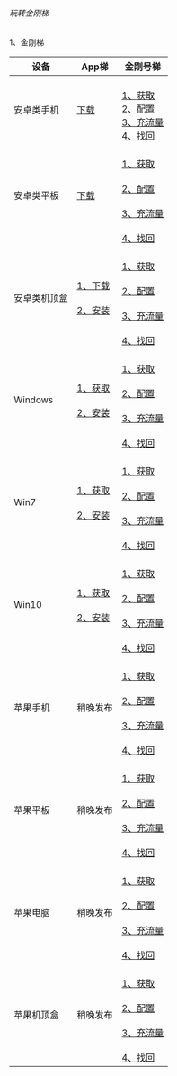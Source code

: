###### 玩转金刚梯


1、金刚梯

|设备|App梯|金刚号梯 |
|----------- |  ----------- | ----------- | 
| 安卓类手机|[下载](https://github.com/a2zitpro/web/blob/master/LadderFree/Android/Phone/KKLadderAPP/KKLadderAPPGet.md)|<br>[1、获取](https://github.com/a2zitpro/web/blob/master/LadderFree/Android/Phone/KKLadderKKID/KKLadderKKIDGet.md)<br>[2、配置]()<br>[3、充流量]()<br>[4、找回]()<br>|
| 安卓类平板|[下载](https://github.com/a2zitpro/web/blob/master/LadderFree/Android/Pad/KKLadderAPP/KKLadderAPPGet.md)|<br>[1、获取](https://github.com/a2zitpro/web/blob/master/LadderFree/Android/Pad/KKLadderKKID/KKLadderKKIDGet.md)<br><br>[2、配置]()<br><br>[3、充流量]()<br><br>[4、找回]()<br> |
| 安卓类机顶盒|[1、下载](https://github.com/a2zitpro/web/blob/master/LadderFree/Android/TVBox/KKLadderAPP/KKLadderAPPGet.md)<br><br>[2、安装](https://github.com/a2zitpro/web/blob/master/LadderFree/Android/TVBox/KKLadderAPP/KKLadderAPPConfigure.md)| <br>[1、获取]()<br><br>[2、配置]()<br><br>[3、充流量]()<br> <br>[4、找回]()<br> |
| Windows|[1、获取](https://github.com/a2zitpro/web/blob/master/LadderFree/Windows/KKLadderAPPGet.md)<br><br>[2、安装](https://github.com/a2zitpro/web/blob/master/LadderFree/Windows/KKLadderAPPConfigure.md)| <br>[1、获取]()<br><br>[2、配置]()<br><br>[3、充流量]()<br><br>[4、找回]() <br> |
| Win7|[1、获取](https://github.com/a2zitpro/web/blob/master/LadderFree/Windows/Win7/KKLadderAPPGet.md)<br><br>[2、安装](https://github.com/a2zitpro/web/blob/master/LadderFree/Windows/Win7/KKLadderAPPConfigure.md) | <br>[1、获取]()<br><br>[2、配置]()<br><br>[3、充流量]()<br><br>[4、找回]()<br>|
| Win10|[1、获取](https://github.com/a2zitpro/web/blob/master/LadderFree/Windows/Win10/KKLadderAPPGet.md)<br><br>[2、安装](https://github.com/a2zitpro/web/blob/master/LadderFree/Windows/Win10/KKLadderAPPConfigure.md) | <br>[1、获取]()<br><br>[2、配置]()<br><br>[3、充流量]()<br><br>[4、找回]()<br>|
| 苹果手机|稍晚发布|<br>[1、获取]()<br><br>[2、配置]()<br><br>[3、充流量]()<br><br>[4、找回]()<br>|
| 苹果平板|稍晚发布| <br>[1、获取]()<br><br>[2、配置]()<br><br>[3、充流量]()<br><br>[4、找回]()<br> |
| 苹果电脑|稍晚发布| <br>[1、获取]()<br><br>[2、配置]()<br><br>[3、充流量]()<br><br>[4、找回]()<br> |
| 苹果机顶盒|稍晚发布| <br>[1、获取]()<br><br>[2、配置]()<br><br>[3、充流量]()<br><br>[4、找回]()<br>|
